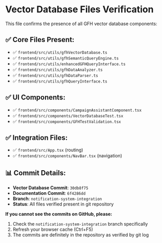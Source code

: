 # Vector Database Files Verification

This file confirms the presence of all GFH vector database components:

## ✅ Core Files Present:
- ✅ `frontend/src/utils/gfhVectorDatabase.ts`
- ✅ `frontend/src/utils/gfhSemanticQueryEngine.ts`
- ✅ `frontend/src/utils/enhancedGFHQueryInterface.ts`
- ✅ `frontend/src/utils/gfhDataAnalyzer.ts`
- ✅ `frontend/src/utils/gfhDataParser.ts`
- ✅ `frontend/src/utils/gfhQueryInterface.ts`

## ✅ UI Components:
- ✅ `frontend/src/components/CampaignAssistantComponent.tsx`
- ✅ `frontend/src/components/VectorDatabaseTest.tsx`
- ✅ `frontend/src/components/GFHTestValidation.tsx`

## ✅ Integration Files:
- ✅ `frontend/src/App.tsx` (routing)
- ✅ `frontend/src/components/NavBar.tsx` (navigation)

## 📊 Commit Details:
- **Vector Database Commit**: `30db8f75`
- **Documentation Commit**: `6f4286dd`
- **Branch**: `notification-system-integration`
- **Status**: All files verified present in git repository

**If you cannot see the commits on GitHub, please:**
1. Check the `notification-system-integration` branch specifically
2. Refresh your browser cache (Ctrl+F5)
3. The commits are definitely in the repository as verified by git log